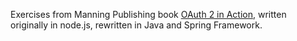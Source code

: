Exercises from Manning Publishing book [OAuth 2 in Action](https://www.manning.com/books/oauth-2-in-action), written originally in node.js, rewritten in Java and Spring Framework.
